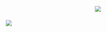<img align="right" src="https://visitor-badge.laobi.icu/badge?page_id=User.User" />

<h1 align="center">
  <img src="https://readme-typing-svg.herokuapp.com/?font=Righteous&size=35&center=true&vCenter=true&width=500&height=70&duration=4000&lines=Hi%20%F0%9F%91%8B%2C%20I'm;Yasiru+Nadeesha+Ramanayaka" />
</h1>

 
  
 
 
